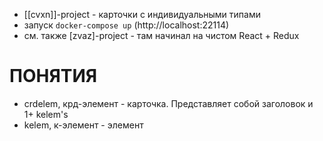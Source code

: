 * [[cvxn]]-project - карточки с индивидуальными типами
* запуск `docker-compose up` (http://localhost:22114)
* см. также [zvaz]-project - там начинал на чистом React + Redux

# ПОНЯТИЯ
- crdelem, крд-элемент - карточка. Представляет собой заголовок и 1+ kelem's
- kelem, к-элемент - элемент
